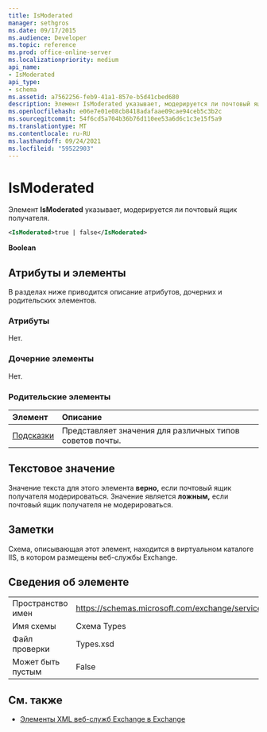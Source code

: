 ```yaml
---
title: IsModerated
manager: sethgros
ms.date: 09/17/2015
ms.audience: Developer
ms.topic: reference
ms.prod: office-online-server
ms.localizationpriority: medium
api_name:
- IsModerated
api_type:
- schema
ms.assetid: a7562256-feb9-41a1-857e-b5d41cbed680
description: Элемент IsModerated указывает, модерируется ли почтовый ящик получателя.
ms.openlocfilehash: e06e7e01e08cb8418adafaae09cae94ceb5c3b2c
ms.sourcegitcommit: 54f6cd5a704b36b76d110ee53a6d6c1c3e15f5a9
ms.translationtype: MT
ms.contentlocale: ru-RU
ms.lasthandoff: 09/24/2021
ms.locfileid: "59522903"
---
```

# <a name="ismoderated"></a>IsModerated

Элемент **IsModerated** указывает, модерируется ли почтовый ящик получателя. 
  
```XML
<IsModerated>true | false</IsModerated>
```

 **Boolean**
## <a name="attributes-and-elements"></a>Атрибуты и элементы

В разделах ниже приводится описание атрибутов, дочерних и родительских элементов.
  
### <a name="attributes"></a>Атрибуты

Нет.
  
### <a name="child-elements"></a>Дочерние элементы

Нет.
  
### <a name="parent-elements"></a>Родительские элементы

|**Элемент**|**Описание**|
|:-----|:-----|
|[Подсказки](mailtips.md) <br/> |Представляет значения для различных типов советов почты.  <br/> |
   
## <a name="text-value"></a>Текстовое значение

Значение текста для этого элемента **верно,** если почтовый ящик получателя модерироваться. Значение является **ложным,** если почтовый ящик получателя не модерироваться. 
  
## <a name="remarks"></a>Заметки

Схема, описывающая этот элемент, находится в виртуальном каталоге IIS, в котором размещены веб-службы Exchange.
  
## <a name="element-information"></a>Сведения об элементе

|||
|:-----|:-----|
|Пространство имен  <br/> |https://schemas.microsoft.com/exchange/services/2006/types  <br/> |
|Имя схемы  <br/> |Схема Types  <br/> |
|Файл проверки  <br/> |Types.xsd  <br/> |
|Может быть пустым  <br/> |False  <br/> |
   
## <a name="see-also"></a>См. также



- [Элементы XML веб-служб Exchange в Exchange](ews-xml-elements-in-exchange.md)

